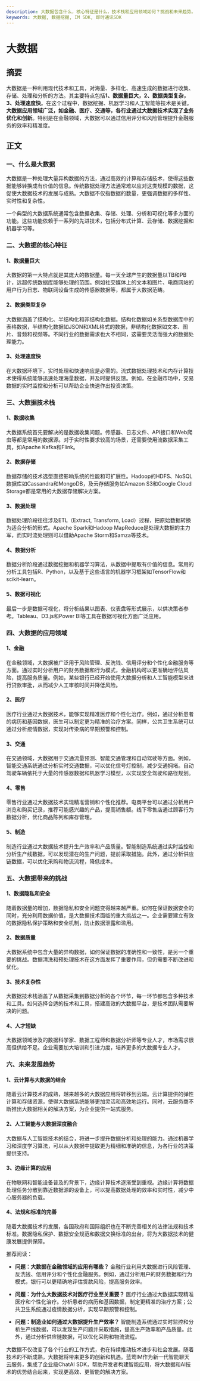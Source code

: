 ```yaml
---
description: 大数据包含什么，核心特征是什么，技术栈和应用领域如何？挑战和未来趋势。
keywords: 大数据, 数据挖掘, IM SDK, 即时通讯SDK
---
```

# 大数据

## 摘要
大数据是一种利用现代技术和工具，对海量、多样化、高速生成的数据进行收集、存储、处理和分析的方法。其主要特点包括**1、数据量巨大，2、数据类型复杂，3、处理速度快**。在这个过程中，数据挖掘、机器学习和人工智能等技术是关键。**大数据应用领域广泛，如金融、医疗、交通等，各行业通过大数据技术实现了业务优化和创新**。特别是在金融领域，大数据可以通过信用评分和风险管理提升金融服务的效率和精准度。

## 正文

### 一、什么是大数据

大数据是一种处理大量异构数据的方法，通过高效的计算和存储技术，使得这些数据能够转换成有价值的信息。传统数据处理方法通常难以应对这类规模的数据，这促使大数据技术的发展与成熟。大数据不仅指数据的数量，更强调数据的多样性、实时性和复杂性。

一个典型的大数据系统通常包含数据收集、存储、处理、分析和可视化等多方面的功能。这些功能依赖于一系列的先进技术，包括分布式计算、云存储、数据挖掘和机器学习等。

### 二、大数据的核心特征

#### 1、数据量巨大

大数据的第一大特点就是其庞大的数据量。每一天全球产生的数据量以TB和PB计，远超传统数据库能够处理的范围。例如社交媒体上的文本和图片、电商网站的用户行为日志、物联网设备生成的传感器数据等，都属于大数据范畴。

#### 2、数据类型复杂

大数据涵盖了结构化、半结构化和非结构化数据。结构化数据如关系型数据库中的表格数据，半结构化数据如JSON和XML格式的数据，非结构化数据如文本、图片、音频和视频等。不同行业的数据需求也大不相同，这需要灵活而强大的数据处理能力。

#### 3、处理速度快

在大数据环境下，实时处理和快速响应是必需的。流式数据处理技术和内存计算技术使得系统能够迅速处理海量数据，并及时提供反馈。例如，在金融市场中，交易数据的实时监控和分析可以帮助企业快速作出投资决策。

### 三、大数据技术栈

#### 1、数据收集

大数据系统首先要解决的是数据收集问题。传感器、日志文件、API接口和Web爬虫等都是常用的数据源。对于实时性要求较高的场景，还需要使用流数据采集工具，如Apache Kafka和Flink。

#### 2、数据存储

数据存储的技术选型直接影响系统的性能和可扩展性。Hadoop的HDFS、NoSQL数据库如Cassandra和MongoDB，及云存储服务如Amazon S3和Google Cloud Storage都是常用的大数据存储解决方案。

#### 3、数据处理

数据处理阶段往往涉及ETL（Extract, Transform, Load）过程，把原始数据转换为适合分析的形式。Apache Spark和Hadoop MapReduce是处理大数据的主力军，而实时流处理则可以借助Apache Storm和Samza等技术。

#### 4、数据分析

数据分析阶段通过数据挖掘和机器学习算法，从数据中提取有价值的信息。常用的分析工具包括R、Python，以及基于这些语言的机器学习框架如TensorFlow和scikit-learn。

#### 5、数据可视化

最后一步是数据可视化，将分析结果以图表、仪表盘等形式展示，以供决策者参考。Tableau、D3.js和Power BI等工具在数据可视化方面广泛应用。

### 四、大数据的应用领域

#### 1、金融

在金融领域，大数据被广泛用于风险管理、反洗钱、信用评分和个性化金融服务等方面。通过实时分析用户的财务数据和行为模式，金融机构可以更准确地评估风险，提高服务质量。例如，某些银行已经开始使用大数据分析和人工智能模型来进行贷款审批，从而减少人工审核时间并降低风险。

#### 2、医疗

医疗行业通过大数据技术，能够实现精准医疗和个性化治疗。例如，通过分析患者的病历和基因数据，医生可以制定更为精准的治疗方案。同样，公共卫生系统可以通过分析疫情数据，实现对传染病的早期预警和控制。

#### 3、交通

在交通领域，大数据用于交通流量预测、智能交通管理和自动驾驶等方面。例如，智能交通系统通过分析实时交通数据，可以优化信号灯控制，减少交通拥堵。自动驾驶车辆依托于大量的传感器数据和机器学习模型，以实现安全驾驶和路径规划。

#### 4、零售

零售行业通过大数据技术实现精准营销和个性化推荐。电商平台可以通过分析用户浏览和购买记录，推荐可能感兴趣的产品，提高销售额。线下零售店通过顾客行为数据分析，优化商品陈列和库存管理。

#### 5、制造

制造行业通过大数据技术提升生产效率和产品质量。智能制造系统通过实时监控和分析生产线数据，可以发现潜在的生产问题，提前采取措施。此外，通过分析供应链数据，可以优化采购和物流流程，降低成本。

### 五、大数据带来的挑战

#### 1、数据隐私和安全

随着数据量的增加，数据隐私和安全问题变得越来越严重。如何在保证数据安全的同时，充分利用数据价值，是大数据技术面临的重大挑战之一。企业需要建立有效的数据隐私保护策略和安全机制，防止数据泄露和滥用。

#### 2、数据质量

大数据系统中包含大量的异构数据，如何保证数据的准确性和一致性，是另一个重要的挑战。数据清洗和预处理技术在这方面发挥了重要作用，但仍需要不断改进和优化。

#### 3、技术复杂性

大数据技术栈涵盖了从数据采集到数据分析的各个环节，每一环节都包含多种技术和工具。如何选择合适的技术和工具，搭建高效的大数据平台，是技术团队需要解决的问题。

#### 4、人才短缺

大数据领域涉及的数据科学家、数据工程师和数据分析师等专业人才，市场需求很高但供给不足。企业需要加大培训和引进力度，培养更多的大数据专业人才。

### 六、未来发展趋势

#### 1、云计算与大数据的结合

随着云计算技术的成熟，越来越多的大数据应用将转移到云端。云计算提供的弹性计算和存储资源，使得大数据系统能够更加灵活和高效地运行。同时，云服务商不断推出大数据相关的解决方案，为企业提供一站式服务。

#### 2、人工智能与大数据深度融合

大数据与人工智能技术的结合，将进一步提升数据分析和处理的能力。通过机器学习和深度学习算法，可以从大数据中提取更为精细和准确的信息，为各行业的决策提供支持。

#### 3、边缘计算的应用

在物联网和智能设备普及的背景下，边缘计算技术逐渐受到重视。边缘计算将数据处理任务分散到靠近数据源的设备上，可以提高数据处理的效率和实时性，减少中心服务器的负载。

#### 4、法规和标准的完善

随着大数据技术的发展，各国政府和国际组织也在不断完善相关的法律法规和技术标准。数据隐私保护、数据安全规范和数据交换标准的出台，将为大数据技术的健康发展提供保障。

推荐阅读：
- **问题：大数据在金融领域的应用有哪些？**
  金融行业利用大数据进行风险管理、反洗钱、信用评分和个性化金融服务。例如，通过分析用户的财务数据和行为模式，银行可以更精确地评估贷款风险，提高服务效率。

- **问题：为什么大数据技术对医疗行业至关重要？**
  医疗行业通过大数据实现精准医疗和个性化治疗。分析患者的病历和基因数据，制定更精准的治疗方案；公共卫生系统通过疫情数据分析，实现早期预警和控制。

- **问题：制造业如何通过大数据提升生产效率？**
  智能制造系统通过实时监控和分析生产线数据，可以发现生产问题并采取措施，提高生产效率和产品质量。此外，通过分析供应链数据，可以优化采购和物流流程。

大数据不仅改变了各个行业的工作方式，也在持续推动技术进步和社会发展。随着技术的不断成熟，大数据将带来更多的创新和机遇。蓝莺IM作为新一代智能聊天云服务，集成了企业级ChatAI SDK，帮助开发者构建智能应用，将大数据和AI技术的优势结合起来，实现更高效、更智能的解决方案。